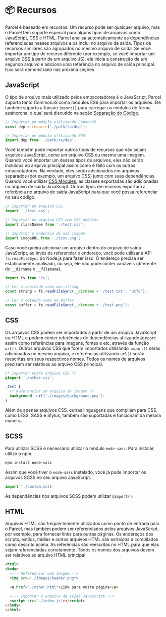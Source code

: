 # 📦 Recursos

Parcel é baseado em recursos. Um recurso pode ser qualquer arquivo, mas o Parcel tem suporte especial para alguns tipos de arquivos como JavaScript, CSS e HTML. Parcel analisa automaticamente as dependências referenciadas nesses arquivos e os inclui no arquivo de saída. Tipos de recursos similares são agrupados no mesmo arquivo de saída. Se você importar um tipo de recurso diferente (por exemplo, se você importar um arquivo CSS à partir de um arquivo JS), ele inicia a construção de um segundo arquivo e adiciona uma referência no arquivo de saída principal. Isso será demonstrado nas próxima seções.

## JavaScript

O tipo de arquivo mais utilizado pelos empacotadores é o JavaScript. Parcel suporta tanto CommonJS como módulos ES6 para importar os arquivos. Ele também suporta a função `import()` para carregar os módulos de forma assíncrona, o qual será discutido na seção [Separação do Código](code_splitting.html).

```javascript
// Importar um módulo utilizando CommonJS
const dep = require('./path/to/dep');

// Importar um módulo utilizando ES6
import dep from './path/to/dep';
```

Você também pode importar outros tipos de recursos que não sejam arquivos JavaScript, como um arquivo CSS ou mesmo uma imagem. Quando você importar um desses tipos de arquivos, eles não serão incluídos no arquivo principal assim como é feito com os outros empacotadores. Na verdade, eles serão adicionados em arquivos separados (por exemplo, um arquivo CSS) junto com suas dependências. Quando você utilizar [CSS Modules](https://github.com/css-modules/css-modules), as classes exportadas são adicionadas no arquivo de saída JavaScript. Outros tipos de recursos exportam a referência no arquivo de saída JavaScript para que você possa referenciar no seu código.

```javascript
// Importar um arquivo CSS
import './test.css';

// Importar um arquivo CSS com CSS modules
import classNames from './test.css';

// Importar o endereço de uma imagem
import imageURL from './test.png';
```

Caso você queira adicionar um arquivo dentro do arquivo de saída JavaScript, ao invés de referenciar o endereço, você pode utilizar a API `fs.readFileSync` do Node.js para fazer isso. O endereço precisa ser estaticamente analisado, ou seja, ele não pode conter variáveis (diferente de `__dirname` e `__filename`).

```javascript
import fs from 'fs';

// Ler o conteúdo como uma string
const string = fs.readFileSync(__dirname + '/test.txt', 'utf8');

// Ler o coteúdo como um Buffer
const buffer = fs.readFileSync(__dirname + '/test.png');
```

## CSS

Os arquivos CSS podem ser importados à partir de um arquivo JavaScript ou HTML e podem conter referências de dependências utilizando `@import` assim como referências para imagens, fontes e etc, através da função `url()`. Outros arquivos CSS que forem importados utilizando `import()` serão adicionados no mesmo arquivo, e referências utilizando `url()` serão reescritas em seus respectivos nomes. Todos os nomes de arquivos precisam ser relativos ao arquivo CSS principal.

```css
/* Importar outro arquivo CSS */
@import './other.css';

.test {
  /* Referenciar um arquivo de imagem */
  background: url('./images/background.png');
}
```

Além de apenas arquivos CSS, outras linguagens que compilam para CSS, como LESS, SASS e Stylus, também são suportadas e funcionam da mesma maneira.

## SCSS
Para utilizar SCSS é necessário utilizar o módulo `node-sass`. Para instalar, utilize o npm:
```bash
npm install node-sass
```
Assim que você tiver o `node-sass` instalado, você já pode importar os arquivos SCSS no seu arquivo JavaScript.
```javascript
import './custom.scss'
```
As dependências nos arquivos SCSS podem utilizar `@import()`.

## HTML

Arquivos HTML são frequentemente utilizados como ponto de entrada para o Parcel, mas também podem ser referenciados pelos arquivos JavaScript, por exemplo, para fornecer links para outras páginas. Os endereços dos scripts, estilos, mídias e outros arquivos HTML são extraídos e compilados como descrito acima. As referências são reescritas no HTML para que elas sejam referenciadas corretamente. Todos os nomes dos arquivos devem ser relativos ao arquivo HTML principal.

```html
<html>
<body>
  <!-- Referenciar uma imagem -->
  <img src="./images/header.png">

  <a href="./other.html">Link para outra página</a>

  <!-- Importar o arquivo de saída JavaScript -->
  <script src="./index.js"></script>
</body>
</html>
```

